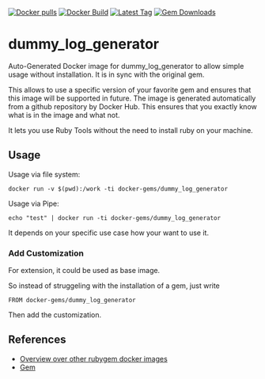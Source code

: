 [![Docker pulls](https://img.shields.io/docker/pulls/rubygem/dummy_log_generator.svg)](https://hub.docker.com/r/rubygem/dummy_log_generator/)
[![Docker Build](https://img.shields.io/docker/automated/rubygem/dummy_log_generator.svg)](https://hub.docker.com/r/rubygem/dummy_log_generator/)
[![Latest Tag](https://img.shields.io/github/tag/docker-rubygem/dummy_log_generator.svg)](https://hub.docker.com/r/rubygem/dummy_log_generator/)
[![Gem Downloads](https://img.shields.io/gem/dt/dummy_log_generator.svg)](https://rubygems.org/gems/dummy_log_generator/)
# dummy_log_generator

Auto-Generated Docker image for dummy_log_generator to allow simple usage without installation.
It is in sync with the original gem.

This allows to use a specific version of your favorite gem and ensures that this image will be supported in future.
The image is generated automatically from a github repository by Docker Hub.
This ensures that you exactly know what is in the image and what not.

It lets you use Ruby Tools without the need to install ruby on your machine.

## Usage

Usage via file system:

`docker run -v $(pwd):/work -ti docker-gems/dummy_log_generator`

Usage via Pipe:

`echo "test" | docker run -ti docker-gems/dummy_log_generator`

It depends on your specific use case how your want to use it.

### Add Customization

For extension, it could be used as base image.

So instead of struggeling with the installation of a gem, just write

`FROM docker-gems/dummy_log_generator`

Then add the customization.

## References

 - [Overview over other rubygem docker images](https://github.com/thinkbot/docker-rubygem)
 - [Gem](https://rubygems.org/gems/dummy_log_generator/)
